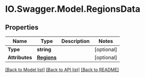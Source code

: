 # IO.Swagger.Model.RegionsData
## Properties

Name | Type | Description | Notes
------------ | ------------- | ------------- | -------------
**Type** | **string** |  | [optional] 
**Attributes** | [**Regions**](Regions.md) |  | [optional] 

[[Back to Model list]](../README.md#documentation-for-models) [[Back to API list]](../README.md#documentation-for-api-endpoints) [[Back to README]](../README.md)

